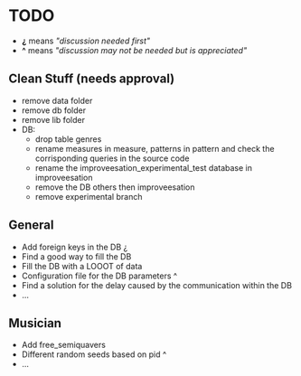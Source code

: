 # TODO

- **¿** means *"discussion needed first"*
- **^** means *"discussion may not be needed but is appreciated"*
 
## Clean Stuff (needs approval)
* remove data folder 
* remove db folder
* remove lib folder
* DB:
  * drop table genres
  * rename measures in measure, patterns in pattern and check the corrisponding queries in the source code
  * rename the improveesation_experimental_test database in improveesation
  * remove the DB others then improveesation 
  * remove experimental branch

## General

* Add foreign keys in the DB ¿
* Find a good way to fill the DB 
* Fill the DB with a LOOOT of data
* Configuration file for the DB parameters ^
* Find a solution for the delay caused by the communication within the DB
* ...

## Musician
* Add free_semiquavers
* Different random seeds based on pid ^
* ...




